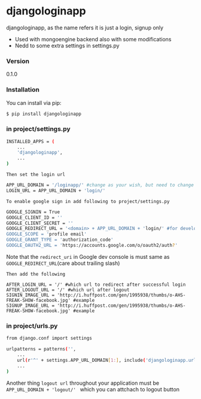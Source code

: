 # djangologinapp

djangologinapp, as the name refers it is just a login, signup only

  - Used with mongoengine backend also with some modifications
  - Nedd to some extra settings in settings.py

### Version
0.1.0

### Installation

You can install via pip:

```sh
$ pip install djangologinapp
```


### in project/settings.py

```sh
INSTALLED_APPS = (
    ...
    'djangologinapp',
    ...
)
```
`Then set the login url`
```sh
APP_URL_DOMAIN = '/loginapp/' #change as your wish, but need to change `GOOGLE_REDIRECT_URL` in Google developer console
LOGIN_URL = APP_URL_DOMAIN + 'login/'
```

`To enable google sign in add following to project/settings.py`
```sh
GOOGLE_SIGNIN = True
GOOGLE_CLIENT_ID = ''
GOOGLE_CLIENT_SECRET = ''
GOOGLE_REDIRECT_URL = '<domain> + APP_URL_DOMAIN + 'login/' #for development=>'http://localhost:8000' + APP_URL_DOMAIN + 'login/' #(http://localhost:8000/loginapp/login/)
GOOGLE_SCOPE = 'profile email'
GOOGLE_GRANT_TYPE = 'authorization_code'
GOOGLE_OAUTH2_URL = 'https://accounts.google.com/o/oauth2/auth?'
```
Note that the `redirect_uri` in Google dev console is must same as `GOOGLE_REDIRECT_URL`(care about trailing slash)

`Then add the following`
```
AFTER_LOGIN_URL = '/' #which url to redirect after successful login
AFTER_LOGOUT_URL = '/' #which url after logout
SIGNIN_IMAGE_URL = 'http://i.huffpost.com/gen/1995938/thumbs/o-AHS-FREAK-SHOW-facebook.jpg' #example
SIGNUP_IMAGE_URL = 'http://i.huffpost.com/gen/1995938/thumbs/o-AHS-FREAK-SHOW-facebook.jpg' #example

```
### in project/urls.py

```sh
from django.conf import settings

urlpatterns = patterns('',
    ...
    url(r'^' + settings.APP_URL_DOMAIN[1:], include('djangologinapp.urls')),
    ...
)

```
Another thing `logout url` throughout your application must be `APP_URL_DOMAIN + 'logout/' ` which you can attchach to logout button

